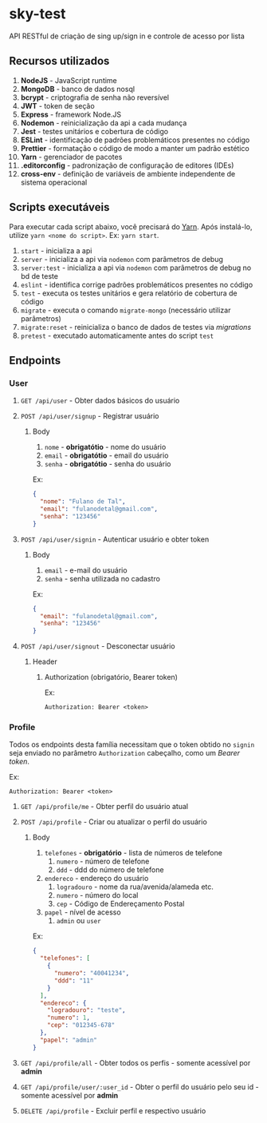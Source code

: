 # sky-test

API RESTful de criação de sing up/sign in e controle de acesso por lista

## Recursos utilizados

  1. **NodeJS** - JavaScript runtime
  2. **MongoDB** - banco de dados nosql
  3. **bcrypt** - criptografia de senha não reversível
  4. **JWT** - token de seção
  5. **Express** - framework Node.JS
  6. **Nodemon** - reinicialização da api a cada mudança
  7. **Jest** - testes unitários e cobertura de código
  8. **ESLint** - identificação de padrões problemáticos presentes no código
  9. **Prettier** - formatação o código de modo a manter um padrão estético
  10. **Yarn** - gerenciador de pacotes
  11. **.editorconfig** - padronização de configuração de editores (IDEs)
  12. **cross-env** - definição de variáveis de ambiente independente de sistema operacional

## Scripts executáveis

  Para executar cada script abaixo, você precisará do [Yarn](https://yarnpkg.com/).
  Após instalá-lo, utilize `yarn <nome do script>`. Ex: `yarn start`.

  1. `start` - inicializa a api
  2. `server` - inicializa a api via `nodemon` com parâmetros de debug
  3. `server:test` - inicializa a api via `nodemon` com parâmetros de debug no bd de teste
  4. `eslint` - identifica corrige padrões problemáticos presentes no código
  5. `test` - executa os testes unitários e gera relatório de cobertura de código
  6. `migrate` - executa o comando `migrate-mongo` (necessário utilizar parâmetros)
  7. `migrate:reset` - reinicializa o banco de dados de testes via *migrations*
  8. `pretest` - executado automaticamente antes do script `test`

## Endpoints

### User

  1. `GET /api/user` - Obter dados básicos do usuário
  2. `POST /api/user/signup` - Registrar usuário
     1. Body
        1. `nome` - **obrigatótio** - nome do usuário
        2. `email` - **obrigatótio** - email do usuário
        3. `senha` - **obrigatótio** - senha do usuário

        Ex:

        ```json
        {
          "nome": "Fulano de Tal",
          "email": "fulanodetal@gmail.com",
          "senha": "123456"
        }
        ```

  3. `POST /api/user/signin` - Autenticar usuário e obter token
     1. Body
        1. `email` - e-mail do usuário
        2. `senha` - senha utilizada no cadastro

        Ex:

        ```json
        {
          "email": "fulanodetal@gmail.com",
          "senha": "123456"
        }
        ```

  4. `POST /api/user/signout` - Desconectar usuário
     1. Header
        1. Authorization (obrigatório, Bearer token)

            Ex:

            ```http
            Authorization: Bearer <token>
            ```

### Profile

  Todos os endpoints desta família necessitam que o token obtido no `signin` seja enviado no parâmetro `Authorization` cabeçalho, como um *Bearer token*.

  Ex:

  ```http
  Authorization: Bearer <token>
  ```

  1. `GET /api/profile/me` - Obter perfil do usuário atual
  2. `POST /api/profile` - Criar ou atualizar o perfil do usuário
     1. Body
        1. `telefones` - **obrigatório** - lista de números de telefone
           1. `numero` - número de telefone
           2. `ddd` - ddd do número de telefone
        2. `endereco` - endereço do usuário
           1. `logradouro` - nome da rua/avenida/alameda etc.
           2. `numero` - número do local
           3. `cep` - Código de Endereçamento Postal
        3. `papel` - nível de acesso
           1. `admin` ou `user`

        Ex:

        ```json
        {
          "telefones": [
            {
              "numero": "40041234",
              "ddd": "11"
            }
          ],
          "endereco": {
            "logradouro": "teste",
            "numero": 1,
            "cep": "012345-678"
          },
          "papel": "admin"
        }
        ```

  3. `GET /api/profile/all` - Obter todos os perfis - somente acessível por **admin**
  4. `GET /api/profile/user/:user_id` - Obter o perfil do usuário pelo seu id - somente acessível por **admin**
  5. `DELETE /api/profile` - Excluir perfil e respectivo usuário
